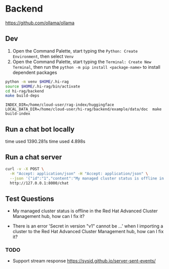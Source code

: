 # Backend

https://github.com/ollama/ollama

## Dev

1. Open the Command Palette, start typing the `Python: Create Environment`, then select `Venv`
2. Open the Command Palette, start typing the `Terminal: Create New Terminal`, then run the `python -m pip install <package-name>` to install dependent packages

```sh
python -m venv $HOME/.hi-rag
source $HOME/.hi-rag/bin/activate
cd hi-rag/backend
make build-deps
```

```
INDEX_DIR=/home/cloud-user/rag-index/huggingface LOCAL_DATA_DIR=/home/cloud-user/hi-rag/backend/example/data/doc  make build-index
```

## Run a chat bot locally

time used 1390.281s
time used 4.898s

## Run a chat server

```sh
curl -v -X POST \
  -H "Accept: application/json" -H "Accept: application/json" \
  --json '{"id":"1","content":"My managed cluster status is offline in the ACM hub, how can I fix it?"}' \
  http://127.0.0.1:8000/chat
```

## Test Questions

- My managed cluster status is offline in the Red Hat Advanced Cluster Management hub, how can I fix it?

- There is an error 'Secret in version "v1" cannot be ...' when I importing a cluster to the Red Hat Advanced Cluster Management hub, how can I fix it?

### TODO
- Support stream response
    https://sysid.github.io/server-sent-events/